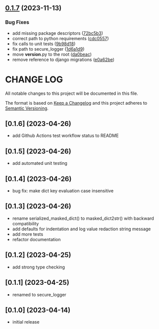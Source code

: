 ## [0.1.7](https://github.com/lpm0073/secure-logger/compare/v0.1.6...v0.1.7) (2023-11-13)


### Bug Fixes

* add missing package descriptors ([72bc5b3](https://github.com/lpm0073/secure-logger/commit/72bc5b3c296e3f5d809ecad894c8b25aa1e0e0fa))
* correct path to python requirements ([cdc0557](https://github.com/lpm0073/secure-logger/commit/cdc05577f5b6e5c1bb46b141ff61ff00a0eca899))
* fix calls to unit tests ([9b98d18](https://github.com/lpm0073/secure-logger/commit/9b98d18016cfe99b38298bd910831c1de3988db0))
* fix path to secure_logger ([1d6a1d9](https://github.com/lpm0073/secure-logger/commit/1d6a1d90c233464746a85dcb0add3ba6e0f8297a))
* move __version__.py to the root ([da0beac](https://github.com/lpm0073/secure-logger/commit/da0beac04ec3144936aa92fb5deca8b97945b439))
* remove reference to django migrations ([e0a62be](https://github.com/lpm0073/secure-logger/commit/e0a62be13deb323f683d39134f42b203e413ff49))

# CHANGE LOG

All notable changes to this project will be documented in this file.

The format is based on [Keep a Changelog](http://keepachangelog.com/)
and this project adheres to [Semantic Versioning](http://semver.org/).

## [0.1.6] (2023-04-26)

- add Github Actions test workflow status to README

## [0.1.5] (2023-04-26)

- add automated unit testing

## [0.1.4] (2023-04-26)

- bug fix: make dict key evaluation case insensitive

## [0.1.3] (2023-04-26)

- rename serialized_masked_dict() to masked_dict2str() with backward compatibility
- add defaults for indentation and log value redaction string message
- add more tests
- refactor documentation

## [0.1.2] (2023-04-25)

- add strong type checking

## [0.1.1] (2023-04-25)

- renamed to secure_logger

## [0.1.0] (2023-04-14)

- initial release
